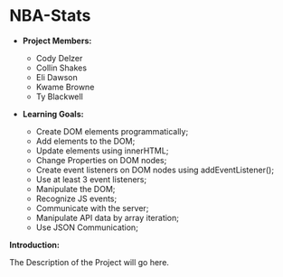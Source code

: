 # NBA-Stats

* **Project Members:**
  * Cody Delzer
  * Collin Shakes
  * Eli Dawson
  * Kwame Browne
  * Ty Blackwell

* **Learning Goals:**
  * Create DOM elements programmatically;
  * Add elements to the DOM;
  * Update elements using innerHTML;
  * Change Properties on DOM nodes;
  * Create event listeners on DOM nodes using addEventListener();
  * Use at least 3 event listeners;
  * Manipulate the DOM;
  * Recognize JS events;
  * Communicate with the server;
  * Manipulate API data by array iteration;
  * Use JSON Communication;

**Introduction:**

The Description of the Project will go here.
